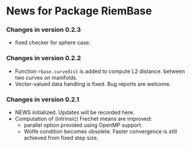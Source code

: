 # News for Package RiemBase
### Changes in version 0.2.3
  * fixed checker for sphere case.
  
### Changes in version 0.2.2
  * Function `rbase.curvedist` is added to compute L2 distance. between two curves on manifolds.
  * Vector-valued data handling is fixed. Bug reports are welcome.

### Changes in version 0.2.1
  * NEWS initialized. Updates will be recorded here.
  * Computation of (intrinsic) Frechet means are improved:
    - parallel option provided using OpenMP support.
    - Wolfe condition becomes obsolete. Faster convergence is still achieved from fixed step size.